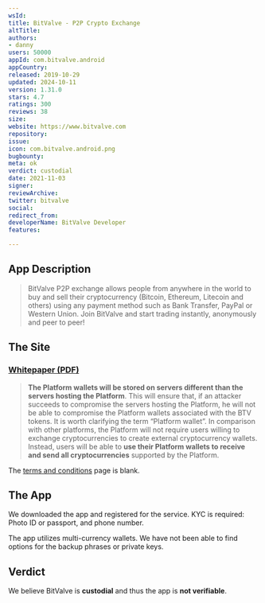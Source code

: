 ```yaml
---
wsId: 
title: BitValve - P2P Crypto Exchange
altTitle: 
authors:
- danny
users: 50000
appId: com.bitvalve.android
appCountry: 
released: 2019-10-29
updated: 2024-10-11
version: 1.31.0
stars: 4.7
ratings: 300
reviews: 38
size: 
website: https://www.bitvalve.com
repository: 
issue: 
icon: com.bitvalve.android.png
bugbounty: 
meta: ok
verdict: custodial
date: 2021-11-03
signer: 
reviewArchive: 
twitter: bitvalve
social: 
redirect_from: 
developerName: BitValve Developer
features: 

---
```


## App Description

> BitValve P2P exchange allows people from anywhere in the world to buy and sell their cryptocurrency (Bitcoin, Ethereum, Litecoin and others) using any payment method such as Bank Transfer, PayPal or Western Union. Join BitValve and start trading instantly, anonymously and peer to peer!

## The Site

### [Whitepaper (PDF)](https://www.bitvalve.com/Whitepaper.pdf)

> **The Platform wallets will be stored on servers different than the servers hosting the Platform**. This will ensure that, if an attacker succeeds to compromise the servers hosting the Platform, he will not be able to compromise the Platform wallets associated with the BTV tokens. It is worth clarifying the term “Platform wallet”. In comparison with other platforms, the Platform will not require users willing to exchange cryptocurrencies to create external cryptocurrency wallets. Instead, users will be able to **use their Platform wallets to receive and send all cryptocurrencies** supported by the Platform.

The [terms and conditions](https://bitvalve.com/terms) page is blank.

## The App

We downloaded the app and registered for the service. KYC is required: Photo ID or passport, and phone number.

The app utilizes multi-currency wallets. We have not been able to find options for the backup phrases or private keys.

## Verdict

We believe BitValve is **custodial** and thus the app is **not verifiable**.
